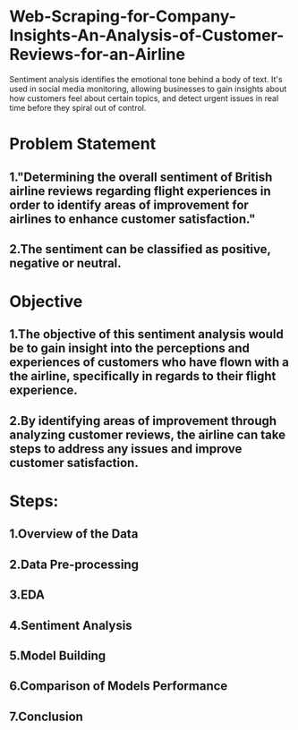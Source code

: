 # Web-Scraping-for-Company-Insights-An-Analysis-of-Customer-Reviews-for-an-Airline
Sentiment analysis identifies the emotional tone behind a body of text. It's used in social media monitoring, allowing businesses to gain insights about how customers feel about certain topics, and detect urgent issues in real time before they spiral out of control.
# Problem Statement
## 1."Determining the overall sentiment of British airline reviews regarding flight experiences in order to identify areas of improvement for airlines to enhance customer satisfaction."
## 2.The sentiment can be classified as positive, negative or neutral.
# Objective
## 1.The objective of this sentiment analysis would be to gain insight into the perceptions and experiences of customers who have flown with a the airline, specifically in regards to their flight experience. 
## 2.By identifying areas of improvement through analyzing customer reviews, the airline can take steps to address any issues and improve customer satisfaction.
# Steps:
## 1.Overview of the Data
## 2.Data Pre-processing
## 3.EDA
## 4.Sentiment Analysis
## 5.Model Building
## 6.Comparison of Models Performance 
## 7.Conclusion
